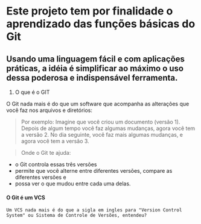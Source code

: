 # Este projeto tem por finalidade o aprendizado das funções básicas do Git


## Usando uma linguagem fácil e com aplicações práticas, a idéia é simplificar ao máximo o uso dessa poderosa e indispensável ferramenta.


1. O que é o GIT 


O Git nada mais é do que um software que acompanha as alterações que você faz nos arquivos e diretórios:

> Por exemplo:
Imagine que você criou um documento (versão 1). Depois de algum tempo você faz algumas mudanças,
agora você tem a versão 2. No dia seguinte, você faz mais algumas mudanças, e agora você tem a versão 3.


> Onde o Git te ajuda:
- o Git controla essas três versões
- permite que você alterne entre diferentes versões, compare as diferentes versões e 
- possa ver o que mudou entre cada uma delas.

#### O Git é um VCS

`Um VCS nada mais é do que a sigla em ingles para "Version Control System" ou Sistema de Controle de Versões, entendeu?`


